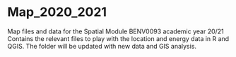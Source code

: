 # Map_2020_2021
Map files and data for the Spatial Module BENV0093 academic year 20/21
Contains the relevant files to play with the location and energy data in R and QGIS. The folder will be updated with new data and GIS analysis.
